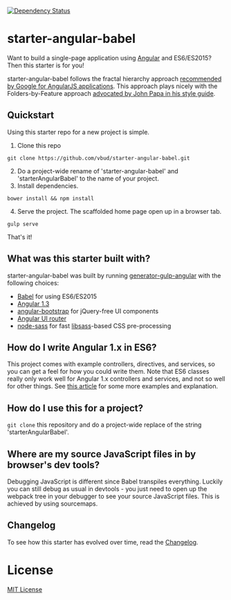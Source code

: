 [![Dependency Status][david-image]][david-url]

# starter-angular-babel
Want to build a single-page application using [Angular][angular] and ES6/ES2015? Then this starter is for you!

starter-angular-babel follows the fractal hierarchy approach [recommended by Google for AngularJS applications][google-recommendations]. This approach plays nicely with the Folders-by-Feature approach [advocated by John Papa in his style guide][papa-folders-by-feature].



## Quickstart
Using this starter repo for a new project is simple.
1. Clone this repo
  ```
  git clone https://github.com/vbud/starter-angular-babel.git
  ```
2. Do a project-wide rename of 'starter-angular-babel' and 'starterAngularBabel' to the name of your project.
3. Install dependencies.
  ```
  bower install && npm install
  ```
4. Serve the project. The scaffolded home page open up in a browser tab.
  ```
  gulp serve
  ```

That's it!



## What was this starter built with?
starter-angular-babel was built by running [generator-gulp-angular][generator-gulp-angular] with the following choices:
- [Babel][babel] for using ES6/ES2015
- [Angular 1.3][angular]
- [angular-bootstrap][angular-bootstrap] for jQuery-free UI components
- [Angular UI router][ui-router]
- [node-sass][node-sass] for fast [libsass][libsass]-based CSS pre-processing



## How do I write Angular 1.x in ES6?
This project comes with example controllers, directives, and services, so you can get a feel for how you could write them. Note that ES6 classes really only work well for Angular 1.x controllers and services, and not so well for other things. See [this article][exploring-es6-angular] for some more examples and explanation.



## How do I use this for a project?
`git clone` this repository and do a project-wide replace of the string 'starterAngularBabel'.



## Where are my source JavaScript files in by browser's dev tools?
Debugging JavaScript is different since Babel transpiles everything. Luckily you can still debug as usual in devtools - you just need to open up the webpack tree in your debugger to see your source JavaScript files. This is achieved by using sourcemaps.



## Changelog
To see how this starter has evolved over time, read the [Changelog](CHANGELOG.md).



# License
[MIT License](http://en.wikipedia.org/wiki/MIT_License)


[generator-gulp-angular]: https://github.com/Swiip/generator-gulp-angular
[angular-bootstrap]: https://github.com/angular-ui/bootstrap
[angular]: https://github.com/angular/angular.js
[ui-router]: https://github.com/angular-ui/ui-router
[babel]: http://babeljs.io/
[node-sass]: https://github.com/sass/node-sass
[libsass]: https://github.com/hcatlin/libsass
[exploring-es6-angular]: http://www.michaelbromley.co.uk/blog/350/exploring-es6-classes-in-angularjs-1-x
[google-recommendations]: http://goo.gl/DQtY4y
[papa-folders-by-feature]: https://github.com/johnpapa/angular-styleguide#folders-by-feature-structure
[david-image]: http://img.shields.io/david/starter-angular-babel.svg?style=flat-square
[david-url]: https://david-dm.org/vbud/starter-angular-babel
